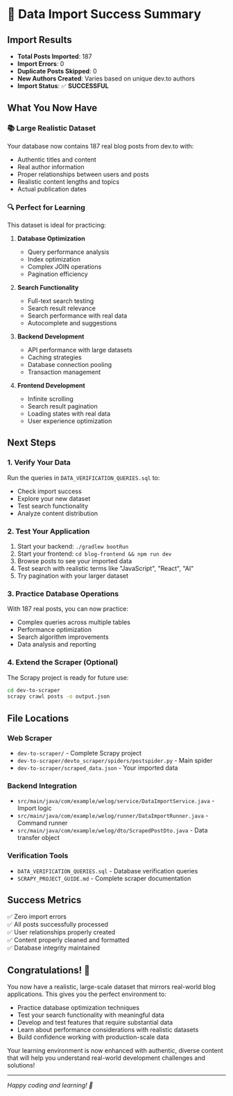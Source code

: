 # 🎉 Data Import Success Summary

## Import Results

- **Total Posts Imported**: 187
- **Import Errors**: 0
- **Duplicate Posts Skipped**: 0
- **New Authors Created**: Varies based on unique dev.to authors
- **Import Status**: ✅ **SUCCESSFUL**

## What You Now Have

### 📚 Large Realistic Dataset

Your database now contains 187 real blog posts from dev.to with:

- Authentic titles and content
- Real author information
- Proper relationships between users and posts
- Realistic content lengths and topics
- Actual publication dates

### 🔍 Perfect for Learning

This dataset is ideal for practicing:

1. **Database Optimization**

   - Query performance analysis
   - Index optimization
   - Complex JOIN operations
   - Pagination efficiency

2. **Search Functionality**

   - Full-text search testing
   - Search result relevance
   - Search performance with real data
   - Autocomplete and suggestions

3. **Backend Development**

   - API performance with large datasets
   - Caching strategies
   - Database connection pooling
   - Transaction management

4. **Frontend Development**
   - Infinite scrolling
   - Search result pagination
   - Loading states with real data
   - User experience optimization

## Next Steps

### 1. Verify Your Data

Run the queries in `DATA_VERIFICATION_QUERIES.sql` to:

- Check import success
- Explore your new dataset
- Test search functionality
- Analyze content distribution

### 2. Test Your Application

1. Start your backend: `./gradlew bootRun`
2. Start your frontend: `cd blog-frontend && npm run dev`
3. Browse posts to see your imported data
4. Test search with realistic terms like "JavaScript", "React", "AI"
5. Try pagination with your larger dataset

### 3. Practice Database Operations

With 187 real posts, you can now practice:

- Complex queries across multiple tables
- Performance optimization
- Search algorithm improvements
- Data analysis and reporting

### 4. Extend the Scraper (Optional)

The Scrapy project is ready for future use:

```bash
cd dev-to-scraper
scrapy crawl posts -o output.json
```

## File Locations

### Web Scraper

- `dev-to-scraper/` - Complete Scrapy project
- `dev-to-scraper/devto_scraper/spiders/postspider.py` - Main spider
- `dev-to-scraper/scraped_data.json` - Your imported data

### Backend Integration

- `src/main/java/com/example/welog/service/DataImportService.java` - Import logic
- `src/main/java/com/example/welog/runner/DataImportRunner.java` - Command runner
- `src/main/java/com/example/welog/dto/ScrapedPostDto.java` - Data transfer object

### Verification Tools

- `DATA_VERIFICATION_QUERIES.sql` - Database verification queries
- `SCRAPY_PROJECT_GUIDE.md` - Complete scraper documentation

## Success Metrics

✅ Zero import errors  
✅ All posts successfully processed  
✅ User relationships properly created  
✅ Content properly cleaned and formatted  
✅ Database integrity maintained

## Congratulations! 🎊

You now have a realistic, large-scale dataset that mirrors real-world blog applications. This gives you the perfect environment to:

- Practice database optimization techniques
- Test your search functionality with meaningful data
- Develop and test features that require substantial data
- Learn about performance considerations with realistic datasets
- Build confidence working with production-scale data

Your learning environment is now enhanced with authentic, diverse content that will help you understand real-world development challenges and solutions!

---

_Happy coding and learning! 🚀_
